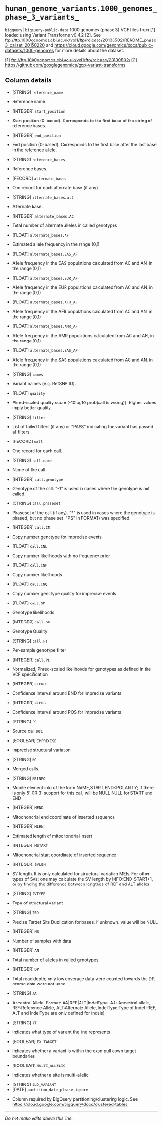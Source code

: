 # `human_genome_variants.1000_genomes_phase_3_variants_`
`bigquery`| `bigquery-public-data`
1000 genomes (phase 3) VCF files from [1] loaded using Variant Transforms v0.4.2 [2].
See ftp://ftp.1000genomes.ebi.ac.uk/vol1/ftp/release/20130502/README_phase3_callset_20150220 and https://cloud.google.com/genomics/docs/public-datasets/1000-genomes for more details about the dataset.

[1] ftp://ftp.1000genomes.ebi.ac.uk/vol1/ftp/release/20130502/
[2] https://github.com/googlegenomics/gcp-variant-transforms

## Column details
* [STRING]    `reference_name`
 - Reference name.
* [INTEGER]   `start_position`
 - Start position (0-based). Corresponds to the first base of the string of reference bases.
* [INTEGER]   `end_position`
 - End position (0-based). Corresponds to the first base after the last base in the reference allele.
* [STRING]    `reference_bases`
 - Reference bases.
* [RECORD]    `alternate_bases`
 - One record for each alternate base (if any).
* [STRING]    `alternate_bases.alt`
 - Alternate base.
* [INTEGER]   `alternate_bases.AC`
 - Total number of alternate alleles in called genotypes
* [FLOAT]     `alternate_bases.AF`
 - Estimated allele frequency in the range (0,1)
* [FLOAT]     `alternate_bases.EAS_AF`
 - Allele frequency in the EAS populations calculated from AC and AN, in the range (0,1)
* [FLOAT]     `alternate_bases.EUR_AF`
 - Allele frequency in the EUR populations calculated from AC and AN, in the range (0,1)
* [FLOAT]     `alternate_bases.AFR_AF`
 - Allele frequency in the AFR populations calculated from AC and AN, in the range (0,1)
* [FLOAT]     `alternate_bases.AMR_AF`
 - Allele frequency in the AMR populations calculated from AC and AN, in the range (0,1)
* [FLOAT]     `alternate_bases.SAS_AF`
 - Allele frequency in the SAS populations calculated from AC and AN, in the range (0,1)
* [STRING]    `names`
 - Variant names (e.g. RefSNP ID).
* [FLOAT]     `quality`
 - Phred-scaled quality score (-10log10 prob(call is wrong)). Higher values imply better quality.
* [STRING]    `filter`
 - List of failed filters (if any) or "PASS" indicating the variant has passed all filters.
* [RECORD]    `call`
 - One record for each call.
* [STRING]    `call.name`
 - Name of the call.
* [INTEGER]   `call.genotype`
 - Genotype of the call. "-1" is used in cases where the genotype is not called.
* [STRING]    `call.phaseset`
 - Phaseset of the call (if any). "*" is used in cases where the genotype is phased, but no phase set ("PS" in FORMAT) was specified.
* [INTEGER]   `call.CN`
 - Copy number genotype for imprecise events
* [FLOAT]     `call.CNL`
 - Copy number likelihoods with no frequency prior
* [FLOAT]     `call.CNP`
 - Copy number likelihoods
* [FLOAT]     `call.CNQ`
 - Copy number genotype quality for imprecise events
* [FLOAT]     `call.GP`
 - Genotype likelihoods
* [INTEGER]   `call.GQ`
 - Genotype Quality
* [STRING]    `call.FT`
 - Per-sample genotype filter
* [INTEGER]   `call.PL`
 - Normalized, Phred-scaled likelihoods for genotypes as defined in the VCF specification
* [INTEGER]   `CIEND`
 - Confidence interval around END for imprecise variants
* [INTEGER]   `CIPOS`
 - Confidence interval around POS for imprecise variants
* [STRING]    `CS`
 - Source call set.
* [BOOLEAN]   `IMPRECISE`
 - Imprecise structural variation
* [STRING]    `MC`
 - Merged calls.
* [STRING]    `MEINFO`
 - Mobile element info of the form NAME,START,END<POLARITY; If there is only 5' OR 3' support for this call, will be NULL NULL for START and END
* [INTEGER]   `MEND`
 - Mitochondrial end coordinate of inserted sequence
* [INTEGER]   `MLEN`
 - Estimated length of mitochondrial insert
* [INTEGER]   `MSTART`
 - Mitochondrial start coordinate of inserted sequence
* [INTEGER]   `SVLEN`
 - SV length. It is only calculated for structural variation MEIs. For other types of SVs; one may calculate the SV length by INFO:END-START+1, or by finding the difference between lengthes of REF and ALT alleles
* [STRING]    `SVTYPE`
 - Type of structural variant
* [STRING]    `TSD`
 - Precise Target Site Duplication for bases, if unknown, value will be NULL
* [INTEGER]   `NS`
 - Number of samples with data
* [INTEGER]   `AN`
 - Total number of alleles in called genotypes
* [INTEGER]   `DP`
 - Total read depth; only low coverage data were counted towards the DP, exome data were not used
* [STRING]    `AA`
 - Ancestral Allele. Format: AA|REF|ALT|IndelType. AA: Ancestral allele, REF:Reference Allele, ALT:Alternate Allele, IndelType:Type of Indel (REF, ALT and IndelType are only defined for indels)
* [STRING]    `VT`
 - indicates what type of variant the line represents
* [BOOLEAN]   `EX_TARGET`
 - indicates whether a variant is within the exon pull down target boundaries
* [BOOLEAN]   `MULTI_ALLELIC`
 - indicates whether a site is multi-allelic
* [STRING]    `OLD_VARIANT`
* [DATE]      `partition_date_please_ignore`
 - Column required by BigQuery partitioning/clustering logic. See https://cloud.google.com/bigquery/docs/clustered-tables

-------------------------------------------------------------------------------
*Do not make edits above this line.*
